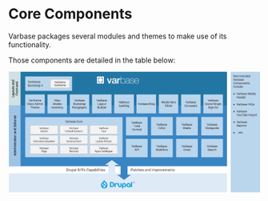# Core Components

Varbase packages several modules and themes to make use of its functionality. 

Those components are detailed in the table below:

![Varbase Components Diagram](../../../.gitbook/assets/varbase-components.png)




